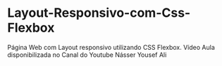 # Layout-Responsivo-com-Css-Flexbox
Página Web com Layout responsivo utilizando CSS Flexbox. Vídeo Aula disponibilizada no Canal do Youtube Násser Yousef Ali
